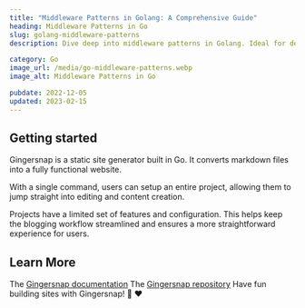 ```yaml
---
title: "Middleware Patterns in Golang: A Comprehensive Guide"
heading: Middleware Patterns in Go
slug: golang-middleware-patterns
description: Dive deep into middleware patterns in Golang. Ideal for developers looking to enhance their understanding and optimize their Go middleware strategy.

category: Go
image_url: /media/go-middleware-patterns.webp
image_alt: Middleware Patterns in Go

pubdate: 2022-12-05
updated: 2023-02-15
---
```


## Getting started

Gingersnap is a static site generator built in Go. It converts markdown files into a fully functional website.

With a single command, users can setup an entire project, allowing them to jump straight into editing and content creation.

Projects have a limited set of features and configuration. This helps keep the blogging workflow streamlined and ensures a more straightforward experience for users.

## Learn More

The [Gingersnap documentation](/docs/)
The [Gingersnap repository](https://github.com/TunedMystic/gingersnap)
Have fun building sites with Gingersnap! 🍪 ❤️
